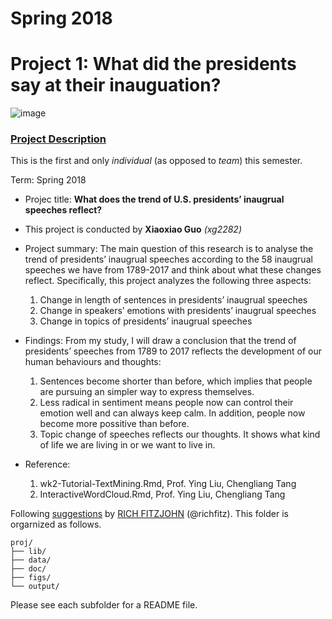 # Spring 2018
# Project 1: What did the presidents say at their inauguation?

![image](figs/title.jpg)

### [Project Description](doc/)
This is the first and only *individual* (as opposed to *team*) this semester. 

Term: Spring 2018

+ Projec title: **What does the trend of U.S. presidents’ inaugrual speeches reflect?**
+ This project is conducted by **Xiaoxiao Guo** *(xg2282)*

+ Project summary: The main question of this research is to analyse the trend of presidents’ inaugrual speeches according to the 58 inaugrual speeches we have from 1789-2017 and think about what these changes reflect. Specifically, this project analyzes the following three aspects:

  1. Change in length of sentences in presidents’ inaugrual speeches
  2. Change in speakers’ emotions with presidents’ inaugrual speeches
  3. Change in topics of presidents’ inaugrual speeches
  
+ Findings:
From my study, I will draw a conclusion that the trend of presidents’ speeches from 1789 to 2017 reflects the development of our human behaviours and thoughts:

  1. Sentences become shorter than before, which implies that people are pursuing an simpler way to express themselves.
  2. Less radical in sentiment means people now can control their emotion well and can always keep calm. In addition, people now become more possitive than before.
  3. Topic change of speeches reflects our thoughts. It shows what kind of life we are living in or we want to live in.



+ Reference:
  1. wk2-Tutorial-TextMining.Rmd, Prof. Ying Liu, Chengliang Tang
  2. InteractiveWordCloud.Rmd, Prof. Ying Liu, Chengliang Tang



Following [suggestions](http://nicercode.github.io/blog/2013-04-05-projects/) by [RICH FITZJOHN](http://nicercode.github.io/about/#Team) (@richfitz). This folder is orgarnized as follows.

```
proj/
├── lib/
├── data/
├── doc/
├── figs/
└── output/
```

Please see each subfolder for a README file.
